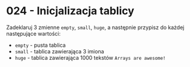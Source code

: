 # 024 - Inicjalizacja tablicy

Zadeklaruj 3 zmienne `empty`, `small`, `huge`, a następnie przypisz do każdej następujące wartości:

- `empty` - pusta tablica
- `small` - tablica zawierająca 3 imiona
- `huge` - tablica zawierająca 1000 tekstów `Arrays are awesome!`
